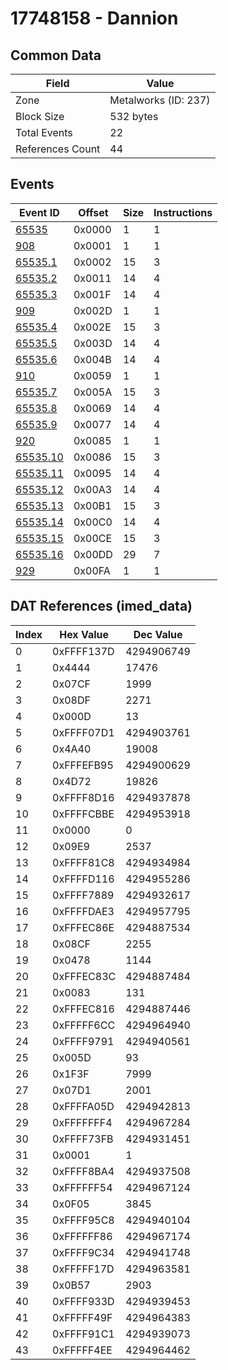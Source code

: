 # 17748158 - Dannion

## Common Data

| Field            | Value                |
|------------------|----------------------|
| Zone             | Metalworks (ID: 237) |
| Block Size       | 532 bytes            |
| Total Events     | 22                   |
| References Count | 44                   |

## Events

| Event ID                  | Offset   |   Size |   Instructions |
|---------------------------|----------|--------|----------------|
| [65535](./65535.md)       | 0x0000   |      1 |              1 |
| [908](./908.md)           | 0x0001   |      1 |              1 |
| [65535.1](./65535.1.md)   | 0x0002   |     15 |              3 |
| [65535.2](./65535.2.md)   | 0x0011   |     14 |              4 |
| [65535.3](./65535.3.md)   | 0x001F   |     14 |              4 |
| [909](./909.md)           | 0x002D   |      1 |              1 |
| [65535.4](./65535.4.md)   | 0x002E   |     15 |              3 |
| [65535.5](./65535.5.md)   | 0x003D   |     14 |              4 |
| [65535.6](./65535.6.md)   | 0x004B   |     14 |              4 |
| [910](./910.md)           | 0x0059   |      1 |              1 |
| [65535.7](./65535.7.md)   | 0x005A   |     15 |              3 |
| [65535.8](./65535.8.md)   | 0x0069   |     14 |              4 |
| [65535.9](./65535.9.md)   | 0x0077   |     14 |              4 |
| [920](./920.md)           | 0x0085   |      1 |              1 |
| [65535.10](./65535.10.md) | 0x0086   |     15 |              3 |
| [65535.11](./65535.11.md) | 0x0095   |     14 |              4 |
| [65535.12](./65535.12.md) | 0x00A3   |     14 |              4 |
| [65535.13](./65535.13.md) | 0x00B1   |     15 |              3 |
| [65535.14](./65535.14.md) | 0x00C0   |     14 |              4 |
| [65535.15](./65535.15.md) | 0x00CE   |     15 |              3 |
| [65535.16](./65535.16.md) | 0x00DD   |     29 |              7 |
| [929](./929.md)           | 0x00FA   |      1 |              1 |

## DAT References (imed_data)

|   Index | Hex Value   |   Dec Value |
|---------|-------------|-------------|
|       0 | 0xFFFF137D  |  4294906749 |
|       1 | 0x4444      |       17476 |
|       2 | 0x07CF      |        1999 |
|       3 | 0x08DF      |        2271 |
|       4 | 0x000D      |          13 |
|       5 | 0xFFFF07D1  |  4294903761 |
|       6 | 0x4A40      |       19008 |
|       7 | 0xFFFEFB95  |  4294900629 |
|       8 | 0x4D72      |       19826 |
|       9 | 0xFFFF8D16  |  4294937878 |
|      10 | 0xFFFFCBBE  |  4294953918 |
|      11 | 0x0000      |           0 |
|      12 | 0x09E9      |        2537 |
|      13 | 0xFFFF81C8  |  4294934984 |
|      14 | 0xFFFFD116  |  4294955286 |
|      15 | 0xFFFF7889  |  4294932617 |
|      16 | 0xFFFFDAE3  |  4294957795 |
|      17 | 0xFFFEC86E  |  4294887534 |
|      18 | 0x08CF      |        2255 |
|      19 | 0x0478      |        1144 |
|      20 | 0xFFFEC83C  |  4294887484 |
|      21 | 0x0083      |         131 |
|      22 | 0xFFFEC816  |  4294887446 |
|      23 | 0xFFFFF6CC  |  4294964940 |
|      24 | 0xFFFF9791  |  4294940561 |
|      25 | 0x005D      |          93 |
|      26 | 0x1F3F      |        7999 |
|      27 | 0x07D1      |        2001 |
|      28 | 0xFFFFA05D  |  4294942813 |
|      29 | 0xFFFFFFF4  |  4294967284 |
|      30 | 0xFFFF73FB  |  4294931451 |
|      31 | 0x0001      |           1 |
|      32 | 0xFFFF8BA4  |  4294937508 |
|      33 | 0xFFFFFF54  |  4294967124 |
|      34 | 0x0F05      |        3845 |
|      35 | 0xFFFF95C8  |  4294940104 |
|      36 | 0xFFFFFF86  |  4294967174 |
|      37 | 0xFFFF9C34  |  4294941748 |
|      38 | 0xFFFFF17D  |  4294963581 |
|      39 | 0x0B57      |        2903 |
|      40 | 0xFFFF933D  |  4294939453 |
|      41 | 0xFFFFF49F  |  4294964383 |
|      42 | 0xFFFF91C1  |  4294939073 |
|      43 | 0xFFFFF4EE  |  4294964462 |
